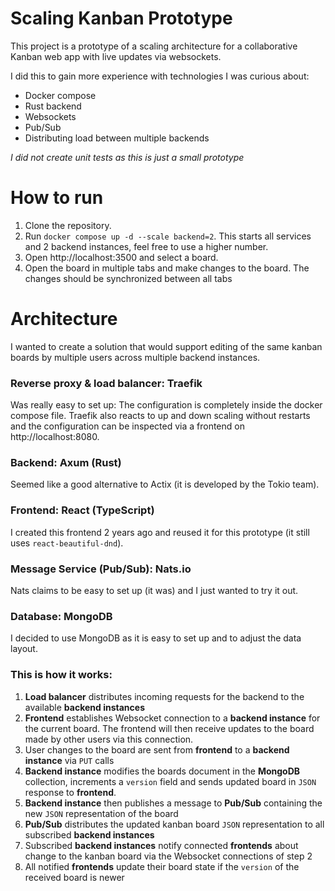 # Scaling Kanban Prototype

This project is a prototype of a scaling architecture for a collaborative Kanban web app with live updates via websockets.

I did this to gain more experience with technologies I was curious about:
- Docker compose
- Rust backend
- Websockets
- Pub/Sub 
- Distributing load between multiple backends

*I did not create unit tests as this is just a small prototype*

# How to run
1. Clone the repository.
2. Run `docker compose up -d --scale backend=2`. This starts all services and 2 backend instances, feel free to use a higher number.
3. Open http://localhost:3500 and select a board.
4. Open the board in multiple tabs and make changes to the board. The changes should be synchronized between all tabs

# Architecture

I wanted to create a solution that would support editing of the same kanban boards by multiple users across multiple backend instances.

### Reverse proxy & load balancer: Traefik
Was really easy to set up: The configuration is completely inside the docker compose file.
Traefik also reacts to up and down scaling without restarts and the configuration can be inspected via a frontend on http://localhost:8080.

### Backend: Axum (Rust)
Seemed like a good alternative to Actix (it is developed by the Tokio team).

### Frontend: React (TypeScript)
I created this frontend 2 years ago and reused it for this prototype (it still uses `react-beautiful-dnd`).

### Message Service (Pub/Sub): Nats.io
Nats claims to be easy to set up (it was) and I just wanted to try it out.

### Database: MongoDB
I decided to use MongoDB as it is easy to set up and to adjust the data layout.


### This is how it works:
1. **Load balancer** distributes incoming requests for the backend to the available **backend instances** 
2. **Frontend** establishes Websocket connection to a **backend instance** for the current board. The frontend will then receive updates to the board made by other users via this connection.  
3. User changes to the board are sent from **frontend** to a **backend instance** via `PUT` calls
4. **Backend instance** modifies the boards document in the **MongoDB** collection, increments a `version` field and sends updated board in `JSON` response to **frontend**.
5. **Backend instance** then publishes a message to **Pub/Sub** containing the new `JSON` representation of the board
6. **Pub/Sub** distributes the updated kanban board `JSON` representation to all subscribed **backend instances**
7. Subscribed **backend instances** notify connected **frontends** about change to the kanban board via the Websocket connections of step 2
8. All notified **frontends** update their board state if the `version` of the received board is newer
